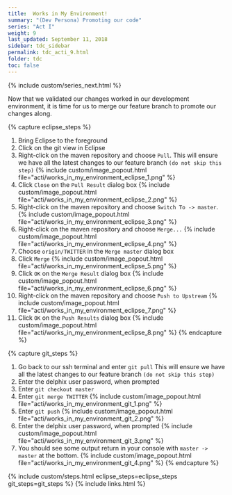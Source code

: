 ```yaml
---
title:  Works in My Environment!
summary: "(Dev Persona) Promoting our code"
series: "Act I"
weight: 9
last_updated: September 11, 2018
sidebar: tdc_sidebar
permalink: tdc_acti_9.html
folder: tdc
toc: false
---
```

<!-- {% include custom/series.html %} -->
{% include custom/series_next.html %}

Now that we validated our changes worked in our development environment, it is time for us to merge our feature branch to promote our changes along.

{% capture eclipse_steps %}
1. Bring Eclipse to the foreground
2. Click on the git view in Eclipse
3. Right-click on the maven repository and choose `Pull`. This will ensure we have all the latest changes to our feature branch `(do not skip this step)`
   {% include custom/image_popout.html file="acti/works_in_my_environment_eclipse_1.png" %}
4. Click `Close` on the `Pull Result` dialog box
   {% include custom/image_popout.html file="acti/works_in_my_environment_eclipse_2.png" %}
5. Right-click on the maven repository and choose `Switch To -> master`.
   {% include custom/image_popout.html file="acti/works_in_my_environment_eclipse_3.png" %}
6. Right-click on the maven repository and choose `Merge...`
   {% include custom/image_popout.html file="acti/works_in_my_environment_eclipse_4.png" %}
7. Choose `origin/TWITTER` in the `Merge master` dialog box
8. Click `Merge`
   {% include custom/image_popout.html file="acti/works_in_my_environment_eclipse_5.png" %}
9. Click `OK` on the `Merge Result` dialog box
   {% include custom/image_popout.html file="acti/works_in_my_environment_eclipse_6.png" %}
10. Right-click on the maven repository and choose `Push to Upstream`
    {% include custom/image_popout.html file="acti/works_in_my_environment_eclipse_7.png" %}
11. Click `OK` on the `Push Results` dialog box
    {% include custom/image_popout.html file="acti/works_in_my_environment_eclipse_8.png" %}
{% endcapture %}

{% capture git_steps %}
1. Go back to our ssh terminal and enter `git pull` This will ensure we have all the latest changes to our feature branch `(do not skip this step)`
2. Enter the delphix user password, when prompted
3. Enter `git checkout master`
4. Enter `git merge TWITTER`
   {% include custom/image_popout.html file="acti/works_in_my_environment_git_1.png" %}
5. Enter `git push`
   {% include custom/image_popout.html file="acti/works_in_my_environment_git_2.png" %}
6. Enter the delphix user password, when prompted
   {% include custom/image_popout.html file="acti/works_in_my_environment_git_3.png" %}
7. You should see some output return in your console with `master -> master` at the bottom.
   {% include custom/image_popout.html file="acti/works_in_my_environment_git_4.png" %}
{% endcapture %}

{% include custom/steps.html eclipse_steps=eclipse_steps git_steps=git_steps %}
{% include links.html %}